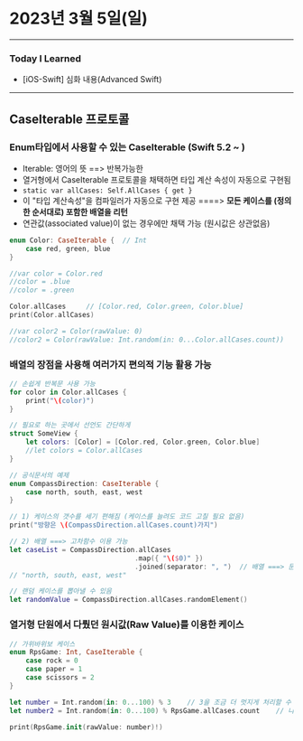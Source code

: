 # 2023년 3월 5일(일)

---

### Today I Learned 

- [iOS-Swift] 심화 내용(Advanced Swift)

---

## CaseIterable 프로토콜

### Enum타입에서 사용할 수 있는 CaseIterable (Swift 5.2 ~ )

- Iterable: 영어의 뜻 ==> 반복가능한
- 열거형에서 CaseIterable 프로토콜을 채택하면 타입 계산 속성이 자동으로 구현됨
- `static var allCases: Self.AllCases { get }`
- 이 "타입 계산속성"을 컴파일러가 자동으로 구현 제공 ====> **모든 케이스를 (정의한 순서대로) 포함한 배열을 리턴**
- 연관값(associated value)이 없는 경우에만 채택 가능 (원시값은 상관없음)

```swift
enum Color: CaseIterable {  // Int
    case red, green, blue
}

//var color = Color.red
//color = .blue
//color = .green

Color.allCases     // [Color.red, Color.green, Color.blue]
print(Color.allCases)

//var color2 = Color(rawValue: 0)
//color2 = Color(rawValue: Int.random(in: 0...Color.allCases.count))
```

### 배열의 장점을 사용해 여러가지 편의적 기능 활용 가능

```swift
// 손쉽게 반복문 사용 가능
for color in Color.allCases {
    print("\(color)")
}

// 필요로 하는 곳에서 선언도 간단하게
struct SomeView {
    let colors: [Color] = [Color.red, Color.green, Color.blue]
    //let colors = Color.allCases
}

// 공식문서의 예제
enum CompassDirection: CaseIterable {
    case north, south, east, west
}

// 1) 케이스의 갯수를 세기 편해짐 (케이스를 늘려도 코드 고칠 필요 없음)
print("방향은 \(CompassDirection.allCases.count)가지")

// 2) 배열 ===> 고차함수 이용 가능
let caseList = CompassDirection.allCases
                               .map({ "\($0)" })
                               .joined(separator: ", ")  // 배열 ===> 문자열화
// "north, south, east, west"

// 랜덤 케이스를 뽑아낼 수 있음
let randomValue = CompassDirection.allCases.randomElement()
```

### 열거형 단원에서 다뤘던 원시값(Raw Value)를 이용한 케이스

```swift
// 가위바위보 케이스
enum RpsGame: Int, CaseIterable {
    case rock = 0
    case paper = 1
    case scissors = 2
}

let number = Int.random(in: 0...100) % 3    // 3을 조금 더 멋지게 처리할 수 있는 것은 고급내용에서 다룸
let number2 = Int.random(in: 0...100) % RpsGame.allCases.count    // 나머지를 구하는 것이니 무조건 0, 1, 2 중에 한가지임

print(RpsGame.init(rawValue: number)!)
```

